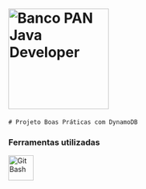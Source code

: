 # <img src="https://user-images.githubusercontent.com/78277885/235327726-d51a506a-4bf4-4794-b46f-01702aac0f6d.png" alt="Banco PAN Java Developer" width="200" height="200">
```
# Projeto Boas Práticas com DynamoDB
```

### Ferramentas utilizadas


 <img src="https://www.bing.com/ck/a?!&&p=9a13974bd76d40d4JmltdHM9MTY4MjcyNjQwMCZpZ3VpZD0xOTJiYTgwMS01NmE3LTZiOTUtMzk2NS1iYWJhNTc1YzZhYjcmaW5zaWQ9NTUzOQ&ptn=3&hsh=3&fclid=192ba801-56a7-6b95-3965-baba575c6ab7&u=a1L2ltYWdlcy9zZWFyY2g_cT1sb2dvJTIwZ2l0YmFzaCZGT1JNPUlRRlJCQSZpZD1ERTNFNDg0NzgwQzUyMTgxMzQ0OEZCNjZBRkE3MDc0OUVCQTFBN0ZC&ntb=1" alt="Git Bash" width="50" height="50">
